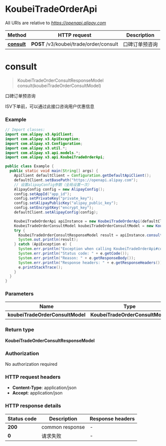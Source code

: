 # KoubeiTradeOrderApi

All URIs are relative to *https://openapi.alipay.com*

| Method | HTTP request | Description |
|------------- | ------------- | -------------|
| [**consult**](KoubeiTradeOrderApi.md#consult) | **POST** /v3/koubei/trade/order/consult | 口碑订单预咨询 |


<a name="consult"></a>
# **consult**
> KoubeiTradeOrderConsultResponseModel consult(koubeiTradeOrderConsultModel)

口碑订单预咨询

ISV下单前，可以通过此接口咨询用户优惠信息

### Example
```java
// Import classes:
import com.alipay.v3.ApiClient;
import com.alipay.v3.ApiException;
import com.alipay.v3.Configuration;
import com.alipay.v3.util.*;
import com.alipay.v3.api.models.*;
import com.alipay.v3.api.KoubeiTradeOrderApi;

public class Example {
  public static void main(String[] args) {
    ApiClient defaultClient = Configuration.getDefaultApiClient();
    defaultClient.setBasePath("https://openapi.alipay.com");
    // 设置alipayConfig参数（全局设置一次）
    AlipayConfig config = new AlipayConfig();
    config.setAppId("app_id");
    config.setPrivateKey("private_key");
    config.setAlipayPublicKey("alipay_public_key");
    config.setEncryptKey("encrypt_key");
    defaultClient.setAlipayConfig(config);

    KoubeiTradeOrderApi apiInstance = new KoubeiTradeOrderApi(defaultClient);
    KoubeiTradeOrderConsultModel koubeiTradeOrderConsultModel = new KoubeiTradeOrderConsultModel(); // KoubeiTradeOrderConsultModel | 
    try {
      KoubeiTradeOrderConsultResponseModel result = apiInstance.consult(koubeiTradeOrderConsultModel);
      System.out.println(result);
    } catch (ApiException e) {
      System.err.println("Exception when calling KoubeiTradeOrderApi#consult");
      System.err.println("Status code: " + e.getCode());
      System.err.println("Reason: " + e.getResponseBody());
      System.err.println("Response headers: " + e.getResponseHeaders());
      e.printStackTrace();
    }
  }
}
```

### Parameters

| Name | Type | Description  | Notes |
|------------- | ------------- | ------------- | -------------|
| **koubeiTradeOrderConsultModel** | **KoubeiTradeOrderConsultModel**|  | [optional] |

### Return type

**KoubeiTradeOrderConsultResponseModel**

### Authorization

No authorization required

### HTTP request headers

 - **Content-Type**: application/json
 - **Accept**: application/json

### HTTP response details
| Status code | Description | Response headers |
|-------------|-------------|------------------|
| **200** | common response |  -  |
| **0** | 请求失败 |  -  |

